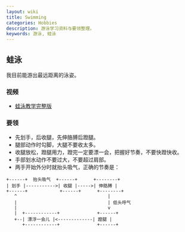 ```yaml
---
layout: wiki
title: Swimming
categories: Hobbies
description: 游泳学习资料与要领整理。
keywords: 游泳, 蛙泳
---
```


## 蛙泳

我目前能游出最远距离的泳姿。

### 视频

* [蛙泳教学完整版](http://v.youku.com/v_show/id_XMjgwOTA4OTI0.html?from=s1.8-1-1.2)

### 要领

* 先划手，后收腿，先伸胳膊后蹬腿。
* 腿部动作时勾脚，大腿不要收太多。
* 收腿放松，蹬腿用力，蹬完一定要漂一会，把握好节奏，不要快蹬快收。
* 手部划水动作不要过大，不要超过肩部。
* 两手开始外分时就抬头吸气，正确的节奏是：

```
+------+  抬头吸气  +------+      +--------+
| 划手 |----------->| 收腿 |----->| 伸胳膊 |
+------+            +------+      +--------+
   ^                                  |     
   |                                  | 低头呼气
   |                                  v
   |  +------------+              +------+
   +--| 漂浮一会儿 |<-------------| 蹬腿 |
      +------------+              +------+
```
